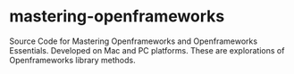 # mastering-openframeworks
Source Code for Mastering Openframeworks and Openframeworks Essentials. Developed on Mac and PC platforms. These are explorations of Openframeworks library methods.
